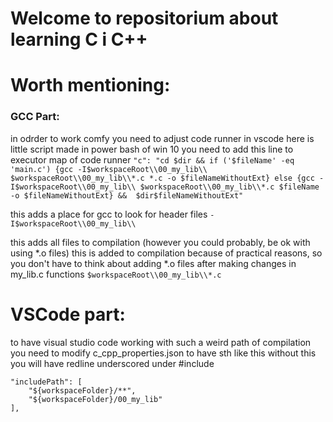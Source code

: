 # Welcome to repositorium about learning C i C++

# Worth mentioning:
### GCC Part:
in odrder to work comfy you need to adjust code runner in vscode
here is little script made in power bash of win 10
you need to add this line to executor map of code runner
```"c": "cd $dir && if ('$fileName' -eq 'main.c') {gcc -I$workspaceRoot\\00_my_lib\\ $workspaceRoot\\00_my_lib\\*.c *.c -o $fileNameWithoutExt} else {gcc -I$workspaceRoot\\00_my_lib\\ $workspaceRoot\\00_my_lib\\*.c $fileName -o $fileNameWithoutExt} &&  $dir$fileNameWithoutExt"```

this adds a place for gcc to look for header files
```-I$workspaceRoot\\00_my_lib\\```

this adds all files to compilation (however you could probably, be ok with using *.o files)
this is added to compilation because of practical reasons, so you don't have to think about adding *.o files after making changes in my_lib.c functions
```$workspaceRoot\\00_my_lib\\*.c ```

# VSCode part:
to have visual studio code working with such a weird path of compilation you need to modify c_cpp_properties.json to have sth like this
without this you will have redline underscored under #include
```
"includePath": [
    "${workspaceFolder}/**",
    "${workspaceFolder}/00_my_lib"
],
```